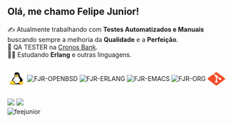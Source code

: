 ## Olá, me chamo Felipe Junior!
  
✍️ Atualmente trabalhando com **Testes Automatizados e Manuais** buscando sempre a melhoria da **Qualidade** e a **Perfeição**.   
🔭 QA TESTER na [Cronos Bank](https://cronosfintech.com.br/).  
👨‍🎓 Estudando **Erlang** e outras linguagens.

<div style="display: inline_block"><br>  
  <img align="center" alt="FJR-LINUX" height="30" width="40" src="https://raw.githubusercontent.com/devicons/devicon/master/icons/linux/linux-original.svg">
  <img align="center" alt="FJR-OPENBSD" height="30" width="40" src="https://cloud.githubusercontent.com/assets/566201/5627077/bc543184-958b-11e4-94f5-d1bddac33dfd.png">
  <img align="center" alt="FJR-ERLANG" height="30" width="40" src="https://learnyousomeerlang.com/static/img/erlang.png">
  <img align="center" alt="FJR-EMACS" height="30" width="40" src="https://upload.wikimedia.org/wikipedia/commons/0/08/EmacsIcon.svg">
  <img align="center" alt="FJR-ORG" height="30" width="40" src="https://orgmode.org/resources/img/org-mode-unicorn.svg">
  <img align="center" alt="FJR-GIT" height="30" width="40" src="https://raw.githubusercontent.com/devicons/devicon/master/icons/git/git-original.svg">
</div>
  
  ##
 
<div> 
  <a href = "mailto:felipegd.jr@gmail.com"><img src="https://img.shields.io/badge/-Gmail-%23333?style=for-the-badge&logo=gmail&logoColor=white" target="_blank"></a>
  <a href="https://www.linkedin.com/in/feejunior/" target="_blank"><img src="https://img.shields.io/badge/-LinkedIn-%230077B5?style=for-the-badge&logo=linkedin&logoColor=white" target="_blank"></a> 
</div>

<div>
  <img align="center" src="https://github-readme-stats.vercel.app/api/top-langs?username=feejunior&show_icons=false&locale=en&layout=compact&theme=transparent" alt="feejunior" /></p>
</div>
